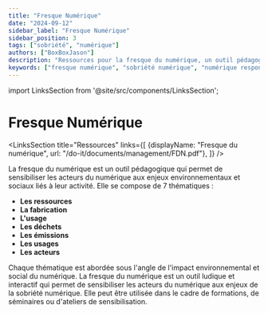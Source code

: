 ```yaml
---
title: "Fresque Numérique"
date: "2024-09-12"
sidebar_label: "Fresque Numérique"
sidebar_position: 3
tags: ["sobriété", "numérique"]
authors: ["BoxBoxJason"]
description: "Ressources pour la fresque du numérique, un outil pédagogique pour sensibiliser aux enjeux environnementaux et sociaux du numérique"
keywords: ["fresque numérique", "sobriété numérique", "numérique responsable", "empreinte carbone"]
---
```


import LinksSection from '@site/src/components/LinksSection';

# Fresque Numérique

<LinksSection
    title="Ressources"
    links={[
      {displayName: "Fresque du numérique", url: "/do-it/documents/management/FDN.pdf"},
      ]}
/>

La fresque du numérique est un outil pédagogique qui permet de sensibiliser les acteurs du numérique aux enjeux environnementaux et sociaux liés à leur activité. Elle se compose de 7 thématiques :
- **Les ressources**
- **La fabrication**
- **L'usage**
- **Les déchets**
- **Les émissions**
- **Les usages**
- **Les acteurs**

Chaque thématique est abordée sous l'angle de l'impact environnemental et social du numérique. La fresque du numérique est un outil ludique et interactif qui permet de sensibiliser les acteurs du numérique aux enjeux de la sobriété numérique. Elle peut être utilisée dans le cadre de formations, de séminaires ou d'ateliers de sensibilisation.
